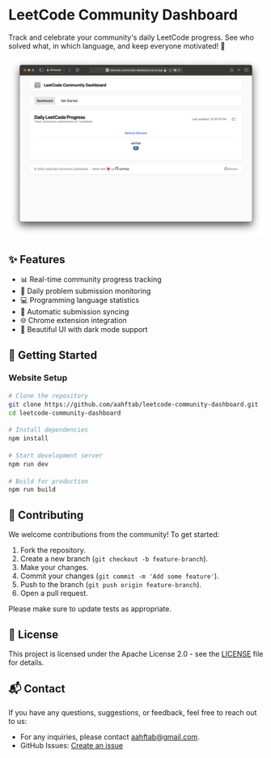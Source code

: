 # LeetCode Community Dashboard

Track and celebrate your community's daily LeetCode progress. See who solved what, in which language, and keep everyone motivated! 🚀

![Dashboard Preview](./public/dashboard-preview.png)

## ✨ Features

- 📊 Real-time community progress tracking
- 🎯 Daily problem submission monitoring
- 💻 Programming language statistics
- 🔄 Automatic submission syncing
- 🌐 Chrome extension integration
- 🎨 Beautiful UI with dark mode support

## 🚀 Getting Started

### Website Setup

```bash
# Clone the repository
git clone https://github.com/aahftab/leetcode-community-dashboard.git
cd leetcode-community-dashboard

# Install dependencies
npm install

# Start development server
npm run dev

# Build for production
npm run build
```

## 🤝 Contributing

We welcome contributions from the community! To get started:

1. Fork the repository.
2. Create a new branch (`git checkout -b feature-branch`).
3. Make your changes.
4. Commit your changes (`git commit -m 'Add some feature'`).
5. Push to the branch (`git push origin feature-branch`).
6. Open a pull request.

Please make sure to update tests as appropriate.

## 📄 License

This project is licensed under the Apache License 2.0 - see the [LICENSE](LICENSE) file for details.

## 📬 Contact

If you have any questions, suggestions, or feedback, feel free to reach out to us:

- For any inquiries, please contact [aahftab@gmail.com](mailto:aahftab@gmail.com).
- GitHub Issues: [Create an issue](https://github.com/aahftab/leetcode-community-dashboard/issues)
